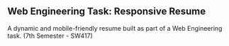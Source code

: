## Web Engineering Task: Responsive Resume  

A dynamic and mobile-friendly resume built as part of a Web Engineering task. (7th Semester - SW417)
